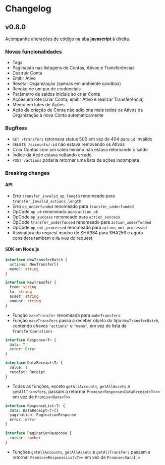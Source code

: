 # Changelog

## **v0.8.0**

Acompanhe alterações de código na aba **javascript** à direita.

### Novas funcionalidades

* Tags
* Paginação nas listagens de Contas, Ativos e Transferências
* Destruir Conta
* Emitir Ativo
* Resetar Organização (apenas em ambiente sandbox)
* Revoke de um par de credenciais
* Parâmetro de saldos iniciais ao criar Conta
* Ações em lote (criar Conta, emitir Ativo e realizar Transferência)
* Memo em lotes de Ações
* Ação de criação de Conta não adiciona mais todos os Ativos da Organização à nova Conta automaticamente

### Bugfixes

* `GET /transfers` retornava status 500 em vez de 404 para `id` inválido
* `DELETE /accounts/:id` não estava removendo os Ativos
* Criar Contas com um saldo mínimo não estava retornando o saldo
* Índice da Ação estava voltando errado
* `POST /actions` poderia retornar uma lista de ações incompleta

### Breaking changes

#### API

* Erro `transfer_invalid_op_length` renomeado para `transfer_invalid_actions_length`
* Erro `op_underfunded` renomeado para `transfer_underfunded`
* OpCode `op_ok` renomeado para `action_ok`
* OpCode `op_success` renomeado para `action_success`
* OpCode `transfer_underfunded` renomeado para `action_underfunded`
* OpCode `op_not_processed` renomeado para `action_not_processed`
* Assinatura do request mudou de SHA384 para SHA256 e agora considera também o `METHOD` do request

#### SDK em Node.js

  ```typescript
  interface NewTransferBatch {
    actions: NewTransfer[]
    memo?: string
  }

  interface NewTransfer {
    from: string
    to: string
    asset: string
    amount: string
  }
  ```

* Função `makeTransfer` renomeada para `makeTransfers`
* Função `makeTransfers` passa a receber objeto do tipo `NewTransferBatch`, contendo chaves `"actions"` e `"memo"`, em vez de lista de `TransferOperations`

```typescript
interface Response<T> {
  data: T
  error: Error
}

interface DataReceipt<T> {
  value: T
  receipt: Receipt
}
```

* Todas as funções, exceto `getAllAccounts`, `getAllAssets` e `getAllTransfers`, passam a retornar `Promise<Response<DataReceipt<T>>>` em vez de `Promise<Data<T>>`

```typescript
interface ResponseList<T> {
  data: DataReceipt<T>[]
  pagination: PaginationResponse
  error: Error
}

interface PaginationResponse {
  cursor: number
}
```

* Funções `getAllAccounts`, `getAllAssets` e `getAllTransfers` passam a retornar `Promise<ResponseList<T>>` em vez de `Promise<Data[]>`

